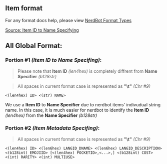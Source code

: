 ## Item format
For any format docs help, please view [NerdBot Format Types](docs/formats.md)

[Source: Item ID to Name Specifying](data/item_1._source.db)
## All Global Format:
### **Portion #1** *(Item ID to Name Specifing)*:
> Please note that **Item ID** *(len4hex)* is completely diffrent from **Name Specifier** *(b128str)* 

> All spaces in current format case is represented as **"\t"** *(Chr #9)*
```
<(len4hex) ID> <(str) NAME>
```
We use a **Item ID** to **Name Specifier** due to nerdbot items' indivudual string name. In this case, it is much easier for nerdbot to identify the **Item ID** *(len4hex)* from the **Name Specifier** *(b128str)* 

### **Portion #2** *(Item Metadata Specifing)*:
> All spaces in current format case is represented as **"\t"** *(Chr #9)*
```
<(len4hex) ID> <(len6hex) LANGID_DNAME> <(len6hex) LANGID_DESCRIPTION> <(b128int) EMOJIID> [<(len4hex) POCKETID>,<...>,] <(b128int) COST> <(int) RARITY> <(int) MULTIUSE>
```
